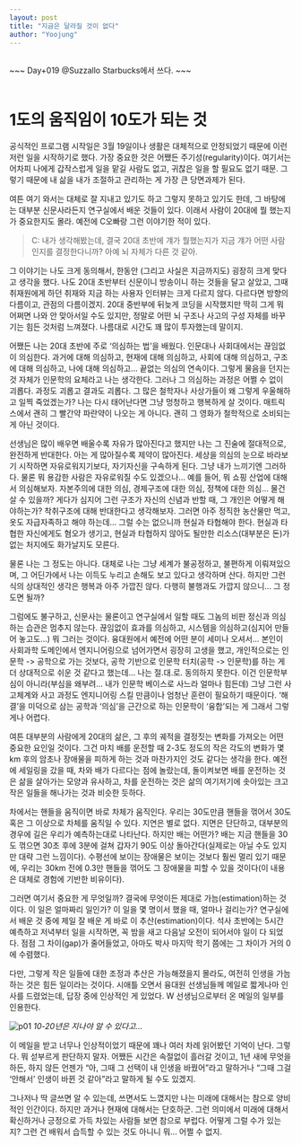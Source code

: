 ```yaml
---
layout: post
title: "지금은 달라질 것이 없다"
author: "Yoojung"
---
```

<br>
~~~
Day+019 @Suzzallo Starbucks에서 쓰다.
~~~
<br>
<br>

# 1도의 움직임이 10도가 되는 것
공식적인 프로그램 시작일은 3월 19일이나 생활은 대체적으로 안정되었기 때문에  이런저런 일을 시작하기로 했다. 가장 중요한 것은 어쨌든 주기성(regularity)이다. 여기서는 어차피 나에게 갑작스럽게 일을 맡길 사람도 없고, 귀찮은 일을 할 필요도 없기 때문. 그렇기 때문에 내 삶을 내가 조절하고 관리하는 게 가장 큰 당면과제가 된다. 

여튼 여기 와서는 대체로 잘 지내고 있기도 하고 그렇지 못하고 있기도 한데, 그 바탕에는 대부분 신문사라든지 연구실에서 배운 것들이 있다. 이래서 사람이 20대에 뭘 했는지가 중요한지도 몰라. 예전에 C오빠랑 그런 이야기한 적이 있다. 

> C: 내가 생각해봤는데, 결국 20대 초반에 걔가 뭘했는지가 지금 걔가 어떤 사람인지를 결정한다니까? 아예 뇌 자체가 다른 것 같아.   

그 이야기는 나도 크게 동의해서, 한동안 (그리고 사실은 지금까지도) 굉장히 크게 맞다고 생각을 했다. 나도 20대 초반부터 신문이니 방송이니 하는 것들을 달고 살았고, 그때 취재원에게 하던 취재와 지금 하는 사용자 인터뷰는 크게 다르지 않다. 다르다면 방향의 다름이고, 관점의 다름이겠지. 20대 중반부에 뒤늦게 코딩을 시작했지만 딱히 그게 뭐 어쩌면 나와 안 맞아서일 수도 있지만, 정말로 어떤 뇌 구조나 사고의 구성 자체를 바꾸기는 힘든 것처럼 느껴졌다. 나름대로 시간도 꽤 많이 투자했는데 말이지.

어쨌든 나는 20대 초반에 주로 ‘의심하는 법’을 배웠다. 인문대나 사회대에서는 끊임없이 의심한다. 과거에 대해 의심하고, 현재에 대해 의심하고, 사회에 대해 의심하고, 구조에 대해 의심하고, 나에 대해 의심하고... 끝없는 의심의 연속이다. 그렇게 물음을 던지는 것 자체가 인문학의 요체라고 나는 생각한다. 그러나 그 의심하는 과정은 어쩔 수 없이 괴롭다. 과정도 괴롭고 결과도 괴롭다. 그 많은 철학자나 사상가들이 왜 그렇게 우울해하고 일찍 죽었겠는가? 나는 다시 태어난다면 그냥 멍청하고 행복하게 살 것이다. 매트릭스에서 괜히 그 빨간약 파란약이 나오는 게 아니다. 괜히 그 영화가 철학적으로 소비되는 게 아닌 것이다. 

선생님은 많이 배우면 배울수록 자유가 많아진다고 했지만 나는 그 진술에 절대적으로, 완전하게 반대한다. 아는 게 많아질수록 제약이 많아진다. 세상을 의심의 눈으로 바라보기 시작하면 자유로워지기보다, 자기자신을 구속하게 된다. 그냥 내가 느끼기엔 그러하다. 물론 뭐 용감한 사람은 자유로워질 수도 있겠으나... 예를 들어, 뭐 쇼핑 산업에 대해서 의심해보자. 자본주의에 대한 의심, 경제구조에 대한 의심, 정책에 대한 의심... 물건 살 수 있을까? 게다가 심지어 그런 구조가 자신의 신념과 반할 때, 그 개인은 어떻게 해야하는가? 착취구조에 대해 반대한다고 생각해보자. 그러면 아주 정직한 농산물만 먹고, 옷도 자급자족하고 해야 하는데... 그럴 수는 없으니까 현실과 타협해야 한다. 현실과 타협한 자신에게도 혐오가 생기고, 현실과 타협하지 않아도 될만한 리소스(대부분은 돈)가 없는 처지에도 화가날지도 모른다. 

물론 나는 그 정도는 아니다. 대체로 나는 그냥 세계가 불공정하고, 불편하게 이뤄져있으며, 그 어딘가에서 나는 이득도 누리고 손해도 보고 있다고 생각하며 산다. 하지만 그런 식의 상대적인 생각은 행복과 아주 가깝진 않다. 다행히 불행과도 가깝지 않으니... 그 정도면 될까?

그럼에도 불구하고, 신문사는 물론이고 연구실에서 일할 때도 그놈의 비판 정신과 의심하는 습관은 멈추지 않는다. 끊임없이 효과를 의심하고, 시스템을 의심하고(심지어 만들어 놓고도...) 뭐 그러는 것이다. 융대원에서 예전에 어떤 분이 세미나 오셔서... 본인이 사회과학 도메인에서 엔지니어링으로 넘어가면서 굉장히 고생을 했고, 개인적으로는 인문학 -> 공학으로 가는 것보다, 공학 기반으로 인문학 터치(공학 -> 인문학)를 하는 게 더 상대적으로 쉬운 것 같다고 했는데... 나는 절.대.로. 동의하지 못한다. 이건 인문학부심이 아니라(부심을 왜부려... 내가 인문학 베이스로 사느라 얼마나 힘든데) 그냥 그런 사고체계와 사고 과정도 엔지니어링 스킬 만큼이나 엄청난 훈련이 필요하기 때문이다. ‘해결’을 미덕으로 삼는 공학과 ‘의심’을 근간으로 하는 인문학이 ‘융합’되는 게 그래서 그렇게나 어렵다. 

여튼 대부분의 사람에게 20대의 삶은, 그 후의 궤적을 결정짓는 변화를 가져오는 어떤 중요한 요인일 것이다. 그건 마치 배를 운전할 때 2-3도 정도의 작은 각도의 변화가 몇 km 후의 암초나 장애물을 피하게 하는 것과 마찬가지인 것도 같다는 생각을 한다. 예전에 세일링을 갔을 때, 차와 배가 다르다는 점에 놀랐는데, 돌이켜보면 배를 운전하는 것은 삶을 살아가는 모양과 유사하고, 차를 운전하는 것은 삶의 여기저기에 솟아있는 크고 작은 일들을 해나가는 것과 비슷한 듯하다. 

차에서는 핸들을 움직이면 바로 차체가 움직인다. 우리는 30도만큼 핸들을 꺾어서 30도 혹은 그 이상으로 차체를 움직일 수 있다. 지연은 별로 없다. 지면은 단단하고, 대부분의 경우에 길은 우리가 예측하는대로 나타난다. 하지만 배는 어떤가? 배는 지금 핸들을 30도 꺾으면 30초 후에 3분에 걸쳐 갑자기 90도 이상 돌아간다(실제로는 아닐 수도 있지만 대략 그런 느낌이다). 수평선에 보이는 장애물은 보이는 것보다 훨씬 멀리 있기 때문에, 우리는 30km 전에 0.3만 핸들을 꺾어도 그 장애물을 피할 수 있을 것이다(이 내용은 대체로 경험에 기반한 비유이다). 

그러면 여기서 중요한 게 무엇일까? 결국에 무엇이든 제대로 가늠(estimation)하는 것이다. 이 일은 얼마짜리 일인가? 이 일을 몇 명이서 했을 때, 얼마나 걸리는가? 연구실에서 배운 것 중에 제일 잘 배운 게 바로 이 추산(estimation)이다. 석사 초반에는 5시간 예측하고 저녁부터 일을 시작하면, 꼭 밤을 새고 다음날 오전이 되어서야 일이 다 되었다. 점점 그 차이(gap)가 줄어들었고, 아마도 박사 마지막 학기 쯤에는 그 차이가 거의 0에 수렴했다. 

다만, 그렇게 작은 일들에 대한 조정과 추산은 가능해졌을지 몰라도, 여전히 인생을 가늠하는 것은 힘든 일이라는 것이다. 시애틀 오면서 융대원 선생님들께 메일로 짧게나마 인사를 드렸었는데, 답장 중에 인상적인 게 있었다. W 선생님으로부터 온 메일의 일부를 인용한다.

![p01]({{site.url}}/assets/2018-03-13-p01.png)
_10-20년은 지나야 알 수 있다고..._

이 메일을 받고 너무나 인상적이었기 때문에 꽤나 여러 차례 읽어봤던 기억이 난다. 그렇다. 뭐 섣부르게 판단하지 말자. 어쨌든 시간은 속절없이 흘러갈 것이고, 1년 새에 무엇을 하든, 하지 않든 언젠가 “아, 그때 그 선택이 내 인생을 바꿨어”라고 말하거나 “그때 그걸 ‘안해서’ 인생이 바뀐 것 같아”라고 말하게 될 수도 있겠지. 

그나저나 딱 글쓰면 알 수 있는데,  쓰면서도 느꼈지만 나는 미래에 대해서는 참으로 양비적인 인간이다. 하지만 과거나 현재에 대해서는 단호하군. 그런 의미에서 미래에 대해서 확신하거나 긍정으로 가득 차있는 사람들 보면 참으로 부럽다. 어떻게 그럴 수가 있는지?  그런 건 배워서 습득할 수 있는 것도 아니니 뭐... 어쩔 수 없지. 

<br>
<br>



